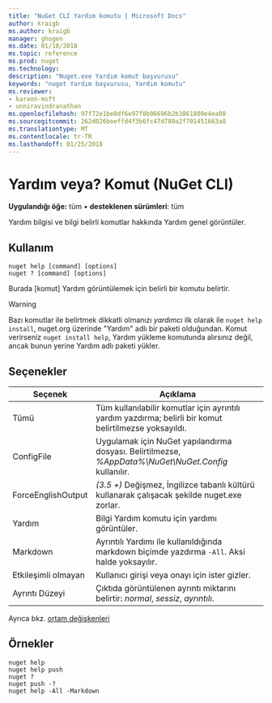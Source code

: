 ```yaml
---
title: "NuGet CLI Yardım komutu | Microsoft Docs"
author: kraigb
ms.author: kraigb
manager: ghogen
ms.date: 01/18/2018
ms.topic: reference
ms.prod: nuget
ms.technology: 
description: "Nuget.exe Yardım komut başvurusu"
keywords: "nuget Yardım başvurusu, Yardım komutu"
ms.reviewer:
- karann-msft
- unniravindranathan
ms.openlocfilehash: 97f72e1be0df6e97f8b06696b2b3861800e4ea08
ms.sourcegitcommit: 262d026beeffd4f3b6fc47d780a2f701451663a8
ms.translationtype: MT
ms.contentlocale: tr-TR
ms.lasthandoff: 01/25/2018
---
```

# <a name="help-or--command-nuget-cli"></a>Yardım veya? Komut (NuGet CLI)

**Uygulandığı öğe:** tüm &bullet; **desteklenen sürümleri**: tüm

Yardım bilgisi ve bilgi belirli komutlar hakkında Yardım genel görüntüler.

## <a name="usage"></a>Kullanım

```cli
nuget help [command] [options]
nuget ? [command] [options]
```

Burada [komut] Yardım görüntülemek için belirli bir komutu belirtir.

> [!Warning]
> Bazı komutlar ile belirtmek dikkatli olmanızı *yardımcı* ilk olarak ile `nuget help install`, nuget.org üzerinde "Yardım" adlı bir paketi olduğundan. Komut verirseniz `nuget install help`, Yardım yükleme komutunda alırsınız değil, ancak bunun yerine Yardım adlı paketi yükler.

## <a name="options"></a>Seçenekler

| Seçenek | Açıklama |
| --- | --- |
| Tümü | Tüm kullanılabilir komutlar için ayrıntılı yardım yazdırma; belirli bir komut belirtilmezse yoksayıldı. |
| ConfigFile | Uygulamak için NuGet yapılandırma dosyası. Belirtilmezse, *%AppData%\NuGet\NuGet.Config* kullanılır. |
| ForceEnglishOutput | *(3.5 +)*  Değişmez, İngilizce tabanlı kültürü kullanarak çalışacak şekilde nuget.exe zorlar. |
| Yardım | Bilgi Yardım komutu için yardımı görüntüler. |
| Markdown | Ayrıntılı Yardımı ile kullanıldığında markdown biçimde yazdırma `-All`. Aksi halde yoksayılır. |
| Etkileşimli olmayan | Kullanıcı girişi veya onayı için ister gizler. |
| Ayrıntı Düzeyi | Çıktıda görüntülenen ayrıntı miktarını belirtir: *normal*, *sessiz*, *ayrıntılı*. |

Ayrıca bkz. [ortam değişkenleri](cli-ref-environment-variables.md)

## <a name="examples"></a>Örnekler

```cli
nuget help
nuget help push
nuget ?
nuget push -?
nuget help -All -Markdown
```
